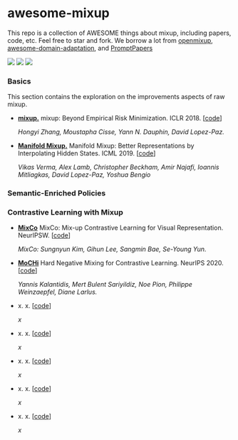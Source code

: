 # awesome-mixup

This repo is a collection of AWESOME things about mixup, including papers, code, etc. Feel free to star and fork. We borrow a lot from [openmixup](https://github.com/Westlake-AI/openmixup), [awesome-domain-adaptation](https://github.com/zhaoxin94/awesome-domain-adaptation), and [PromptPapers](https://github.com/thunlp/PromptPapers)


![](https://img.shields.io/github/last-commit/demoleiwang/awesome-mixup?color=green) ![](https://img.shields.io/badge/PaperNumber-x-brightgreen) ![](https://img.shields.io/badge/PRs-Welcome-red) 

<!-- * **[]()** x. x. [[code](x)] 

    *x* -->

### Basics
This section contains the exploration on the improvements aspects of raw mixup.

* **[mixup.](https://arxiv.org/abs/1710.09412)** mixup: Beyond Empirical Risk Minimization. ICLR 2018. [[code](https://github.com/facebookresearch/mixup-cifar10)] 

    *Hongyi Zhang, Moustapha Cisse, Yann N. Dauphin, David Lopez-Paz.*

* **[Manifold Mixup.](https://arxiv.org/abs/1806.05236)** Manifold Mixup: Better Representations by Interpolating Hidden States. ICML 2019. [[code](https://github.com/vikasverma1077/manifold_mixup)] 

    *Vikas Verma, Alex Lamb, Christopher Beckham, Amir Najafi, Ioannis Mitliagkas, David Lopez-Paz, Yoshua Bengio*

### Semantic-Enriched Policies



### Contrastive Learning with Mixup

* **[MixCo](https://arxiv.org/abs/2010.06300)** MixCo: Mix-up Contrastive Learning for Visual Representation. NeurIPSW. [[code](https://github.com/Lee-Gihun/MixCo-Mixup-Contrast)] 

    *MixCo: Sungnyun Kim, Gihun Lee, Sangmin Bae, Se-Young Yun.*
    
* **[MoCHi](https://arxiv.org/abs/2010.01028)** Hard Negative Mixing for Contrastive Learning. NeurIPS 2020. [[code](https://europe.naverlabs.com/mochi)] 

    *Yannis Kalantidis, Mert Bulent Sariyildiz, Noe Pion, Philippe Weinzaepfel, Diane Larlus.*
    
* **[]()** x. x. [[code](x)] 

    *x*
    
* **[]()** x. x. [[code](x)] 

    *x*
    
* **[]()** x. x. [[code](x)] 

    *x*
    
* **[]()** x. x. [[code](x)] 

    *x*
    
* **[]()** x. x. [[code](x)] 

    *x*
